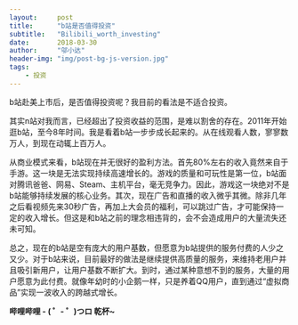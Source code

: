 ```yaml
---
layout:     post
title:      "b站是否值得投资"
subtitle:   "Bilibili_worth_investing"
date:       2018-03-30
author:     "邬小达"
header-img: "img/post-bg-js-version.jpg"
tags:
    - 投资
---
```


b站赴美上市后，是否值得投资呢？我目前的看法是不适合投资。

其实n站对我而言，已经超出了投资收益的范围，是难以割舍的存在。2011年开始逛b站，至今8年时间。我是看着b站一步步成长起来的。从在线观看人数，寥寥数万人，到现在动辄上百万人。

从商业模式来看，b站现在并无很好的盈利方法。首先80%左右的收入竟然来自于手游。这一块是无法实现持续高速增长的。游戏的质量和可玩性是第一位，b站面对腾讯爸爸、网易、Steam、主机平台，毫无竞争力。因此，游戏这一块绝对不是b站能够持续发展的核心业务。其次，现在广告和直播的收入微乎其微。除非几年之后看视频先来30秒广告，再加上大会员的福利，可以跳过广告，才可能保持一定的收入增长。但这是和b站之前的理念相违背的，会不会造成用户的大量流失还未可知。

总之，现在的b站是空有庞大的用户基数，但愿意为b站提供的服务付费的人少之又少。对于b站来说，目前最好的做法是继续提供高质量的服务，来维持老用户并且吸引新用户，让用户基数不断扩大。到时，通过某种意想不到的服务，大量的用户愿意为此付费。就像年幼时的小企鹅一样，只是养着QQ用户，直到通过“虚拟商品”实现一波收入的跨越式增长。

**哔哩哔哩 - ( ゜- ゜)つロ 乾杯~**